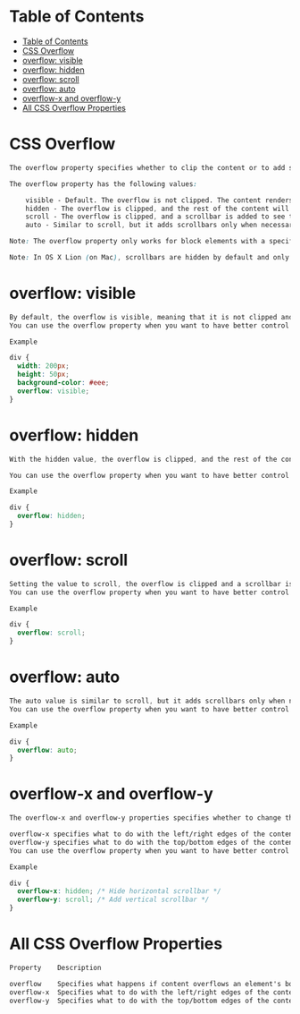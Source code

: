 # Table of Contents
- [Table of Contents](#table-of-contents)
- [CSS Overflow](#css-overflow)
- [overflow: visible](#overflow-visible)
- [overflow: hidden](#overflow-hidden)
- [overflow: scroll](#overflow-scroll)
- [overflow: auto](#overflow-auto)
- [overflow-x and overflow-y](#overflow-x-and-overflow-y)
- [All CSS Overflow Properties](#all-css-overflow-properties)

# CSS Overflow

```css
The overflow property specifies whether to clip the content or to add scrollbars when the content of an element is too big to fit in the specified area.

The overflow property has the following values:

    visible - Default. The overflow is not clipped. The content renders outside the element's box
    hidden - The overflow is clipped, and the rest of the content will be invisible
    scroll - The overflow is clipped, and a scrollbar is added to see the rest of the content
    auto - Similar to scroll, but it adds scrollbars only when necessary

Note: The overflow property only works for block elements with a specified height.

Note: In OS X Lion (on Mac), scrollbars are hidden by default and only shown when being used (even though "overflow:scroll" is set).
```

# overflow: visible

```css
By default, the overflow is visible, meaning that it is not clipped and it renders outside the element's box:
You can use the overflow property when you want to have better control of the layout. The overflow property specifies what happens if content overflows an element's box.

Example

div {
  width: 200px;
  height: 50px;
  background-color: #eee;
  overflow: visible;
}
```

# overflow: hidden

```css
With the hidden value, the overflow is clipped, and the rest of the content is hidden:

You can use the overflow property when you want to have better control of the layout. The overflow property specifies what happens if content overflows an element's box.

Example

div {
  overflow: hidden;
}
```
# overflow: scroll

```css
Setting the value to scroll, the overflow is clipped and a scrollbar is added to scroll inside the box. Note that this will add a scrollbar both horizontally and vertically (even if you do not need it):
You can use the overflow property when you want to have better control of the layout. The overflow property specifies what happens if content overflows an element's box.

Example

div {
  overflow: scroll;
}
```

# overflow: auto

```css
The auto value is similar to scroll, but it adds scrollbars only when necessary:
You can use the overflow property when you want to have better control of the layout. The overflow property specifies what happens if content overflows an element's box.

Example

div {
  overflow: auto;
}
```

# overflow-x and overflow-y

```css
The overflow-x and overflow-y properties specifies whether to change the overflow of content just horizontally or vertically (or both):

overflow-x specifies what to do with the left/right edges of the content.
overflow-y specifies what to do with the top/bottom edges of the content.
You can use the overflow property when you want to have better control of the layout. The overflow property specifies what happens if content overflows an element's box.

Example

div {
  overflow-x: hidden; /* Hide horizontal scrollbar */
  overflow-y: scroll; /* Add vertical scrollbar */
}
```

# All CSS Overflow Properties

```css
Property 	Description

overflow 	Specifies what happens if content overflows an element's box
overflow-x 	Specifies what to do with the left/right edges of the content if it overflows the element's content area
overflow-y 	Specifies what to do with the top/bottom edges of the content if it overflows the element's content area
```